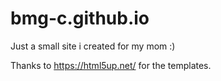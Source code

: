 # bmg-c.github.io
Just a small site i created for my mom :)

Thanks to https://html5up.net/ for the templates.
